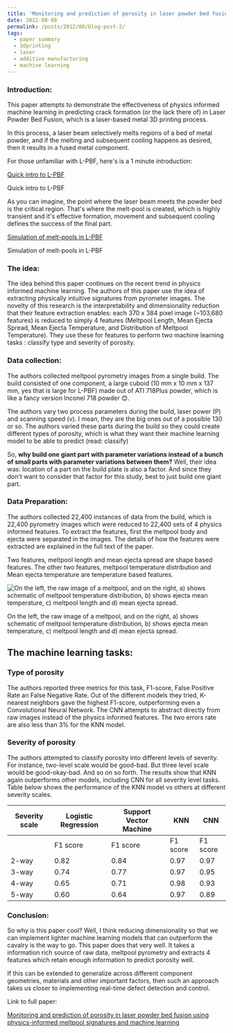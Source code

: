 ```yaml
---
title: 'Monitoring and prediction of porosity in laser powder bed fusion using physics-informed meltpool signatures and machine learning: A summary'
date: 2022-08-08
permalink: /posts/2012/08/blog-post-2/
tags:
  - paper summary
  - 3dprinting
  - laser
  - additive manufacturing
  - machine learning
---
```



### Introduction:

This paper attempts to demonstrate the effectiveness of physics informed machine learning in predicting crack formation (or the lack there of) in Laser Powder Bed Fusion, which is a laser-based metal 3D printing process.

In this process, a laser beam selectively melts regions of a bed of metal powder, and if the melting and subsequent cooling happens as desired, then it results in a fused metal component.

For those unfamiliar with L-PBF, here's is a 1 minute introduction:

[Quick intro to L-PBF](https://youtu.be/r8_M995cwAA?t=34)

Quick intro to L-PBF

As you can imagine, the point where the laser beam meets the powder bed is the critical region. That's where the melt-pool is created, which is highly transient and it's effective formation, movement and subsequent cooling defines the success of the final part. 

[Simulation of melt-pools in L-PBF](https://www.youtube.com/watch?v=IogJ0xujy_4)

Simulation of melt-pools in L-PBF

### The idea:

The idea behind this paper continues on the recent trend in physics informed machine learning. The authors of this paper use the idea of extracting physically intuitive signatures from pyrometer images. The novelty of this research is the interpretability and dimensionality reduction that their feature extraction enables: each 370 x 384 pixel image (~103,680 features) is reduced to simply 4 features (Meltpool Length, Mean Ejecta Spread, Mean Ejecta Temperature, and Distribution of Meltpool Temperature). They use these for features to perform two machine learning tasks : classify type and severity of porosity.

### Data collection:

The authors collected meltpool pyrometry images from a single build. The build consisted of one component, a large cuboid (10 mm x 10 mm x 137 mm, yes that is large for L-PBF) made out of ATI 718Plus powder, which is like a fancy version Inconel 718 powder 😊.

The authors vary two process parameters during the build, laser power (P) and scanning speed (v). I mean, they are the big ones out of a possible 130 or so. The authors varied these parts during the build so they could create different types of porosity, which is what they want their machine learning model to be able to predict (read: classify)

So, **why build one giant part with parameter variations instead of a bunch of small parts with parameter variations between them?** Well, their idea was: location of a part on the build plate is also a factor. And since they don't want to consider that factor for this study, best to just build one giant part. 

### Data Preparation:

The authors collected 22,400 instances of data from the build, which is 22,400 pyrometry images which were reduced to 22,400 sets of 4 physics informed features. To extract the features, first the meltpool body and ejecta were separated in the images.  The details of how the features were extracted are explained in the full text of the paper. 

Two features, meltpool length and mean ejecta spread are shape based features. The other two features, meltpool temperature distribution and Mean ejecta temperature are temperature based features. 

![On the left, the raw image of a meltpool, and on the right, a) shows schematic of meltpool temperature distribution, b) shows ejecta mean temperature, c) meltpool length and d) mean ejecta spread.]((Smoqi%20et%20al%20,%202022)%204be794547d444426a130dff76b94d428/Untitled.png)

On the left, the raw image of a meltpool, and on the right, a) shows schematic of meltpool temperature distribution, b) shows ejecta mean temperature, c) meltpool length and d) mean ejecta spread.

## The machine learning tasks:

### Type of porosity

The authors reported three metrics for this task, F1-score, False Positive Rate an False Negative Rate. Out of the different models they tried, K-nearest neighbors gave the highest F1-score, outperforming even a Convolutional Neural Network. The CNN attempts to abstract directly from raw images instead of the physics informed features. The two errors rate are also less than 3% for the KNN model. 

### Severity of porosity

The authors attempted to classify porosity into different levels of severity. For instance, two-level scale would be good-bad. But three level scale would be good-okay-bad. And so on so forth. The results show that KNN again outperforms other models, including CNN for all severity level tasks. Table below shows the performance of the KNN model vs others at different severity scales.

| Severity scale | Logistic Regression  | Support Vector Machine | KNN | CNN |
| --- | --- | --- | --- | --- |
|  | F1 score | F1 score | F1 score | F1 score |
| 2-way | 0.82 | 0.84 | 0.97 | 0.97 |
| 3-way | 0.74 | 0.77 | 0.97 | 0.95 |
| 4-way | 0.65 | 0.71 | 0.98 | 0.93 |
| 5-way | 0.60 | 0.64 | 0.97 | 0.89 |

### Conclusion:

So why is this paper cool? Well, I think reducing dimensionality so that we can implement lighter machine learning models that can outperform the cavalry is the way to go. This paper does that very well. It takes a information rich source of raw data, meltpool pyrometry and extracts 4 features which retain enough information to predict porosity well. 

If this can be extended to generalize across different component geometries, materials and other important factors, then such an approach takes us closer to implementing real-time defect detection and control.

Link to full paper: 

[Monitoring and prediction of porosity in laser powder bed fusion using physics-informed meltpool signatures and machine learning](https://www.sciencedirect.com/science/article/pii/S0924013622000620)